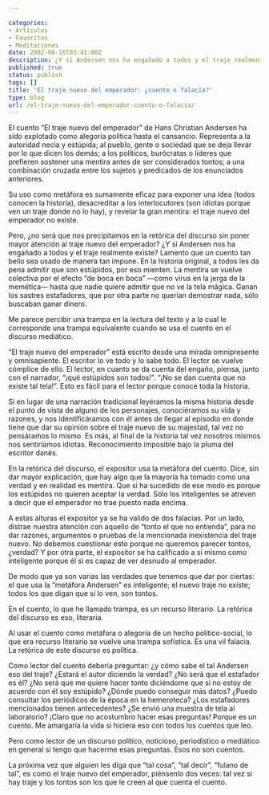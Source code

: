 ```yaml
---

categories:
- Artículos
- Favoritos
- Meditaciones
date: 2002-08-16T03:41:00Z
description: ¿Y si Andersen nos ha engañado a todos y el traje realmente existe?
published: true
status: publish
tags: []
title: 'El traje nuevo del emperador: ¿cuento o falacia?'
type: blog
url: /el-traje-nuevo-del-emperador-cuento-o-falacia/
---
```


El cuento “El traje nuevo del emperador” de Hans Christian Andersen ha sido explotado como alegoría política hasta el cansancio. Representa a la autoridad necia y estúpida; al pueblo, gente o sociedad que se deja llevar por lo que dicen los demás; a los políticos, burócratas o líderes que prefieren sostener una mentira antes de ser considerados tontos; a una combinación cruzada entre los sujetos y predicados de los enunciados anteriores.

Su uso como metáfora es sumamente eficaz para exponer una idea (todos conocen la historia), desacreditar a los interlocutores (son idiotas porque ven un traje donde no lo hay), y revelar la gran mentira: el traje nuevo del emperador no existe.


Pero, ¿no será que nos precipitamos en la retórica del discurso sin poner mayor atención al traje nuevo del emperador? ¿Y si Andersen nos ha engañado a todos y el traje realmente existe?
Lamento que un cuento tan bello sea usado de manera tan impune. En la historia original, a todos les da pena admitir que son estúpidos, por eso mienten. La mentira se vuelve colectiva por el efecto “de boca en boca” —como virus en la jerga de la memética— hasta que nadie quiere admitir que no ve la tela mágica. Ganan los sastres estafadores, que por otra parte no querían demostrar nada, sólo buscaban ganar dinero.

Me parece percibir una trampa en la lectura del texto y a la cual le corresponde una trampa equivalente cuando se usa el cuento en el discurso mediático.


“El traje nuevo del emperador” está escrito desde una mirada omnipresente y omnisapiente. El escritor lo ve todo y lo sabe todo. El lector se vuelve cómplice de ello. El lector, en cuanto se da cuenta del engaño, piensa, junto con el narrador, “¡qué estúpidos son todos!”. “¡No se dan cuenta que no existe tal tela!”. Esto es fácil para el lector porque conoce toda la historia.

Si en lugar de una narración tradicional leyéramos la misma historia desde el punto de vista de alguno de los personajes, conociéramos su vida y razones, y nos identificáramos con él antes de llegar al episodio en donde tiene que dar su opinión sobre el traje nuevo de su majestad, tal vez no pensáramos lo mismo. Es más, al final de la historia tal vez nosotros mismos nos sentiríamos idiotas. Reconocimiento imposible bajo la pluma del escritor danés.

En la retórica del discurso, el expositor usa la metáfora del cuento. Dice, sin dar mayor explicación, que hay algo que la mayoría ha tomado como una verdad y en realidad es mentira. Que si ha sucedido de ese modo es porque los estúpidos no quieren aceptar la verdad. Sólo los inteligentes se atreven a decir que el emperador no trae puesto nada encima.

A estas alturas el expositor ya se ha valido de dos falacias. Por un lado, distrae nuestra atención con aquello de “tonto el que no entienda”, para no dar razones, argumentos o pruebas de la mencionada inexistencia del traje nuevo. No debemos cuestionar esto porque no queremos parecer tontos, ¿verdad? Y por otra parte, el expositor se ha calificado a sí mismo como inteligente porque él si es capaz de ver desnudo al emperador.

De modo que ya son varias las verdades que tenemos que dar por ciertas: el que usa la “metáfora Andersen” es inteligente; el nuevo traje no existe; todos los que digan que sí lo ven, son tontos.

En el cuento, lo que he llamado trampa, es un recurso literario. La retórica del discurso es eso, literaria.

Al usar el cuento como metáfora o alegoría de un hecho político-social, lo que era recurso literario se vuelve una trampa sofística. Es una vil falacia. La retórica de este discurso es política.

Como lector del cuento debería preguntar: ¿y cómo sabe el tal Andersen eso del traje? ¿Estará el autor diciendo la verdad? ¿No será que el estafador es él? ¿No será que me quiere hacer tonto diciéndome que si no estoy de acuerdo con él soy estúpido? ¿Dónde puedo conseguir más datos? ¿Puedo consultar los periódicos de la época en la hemeroteca? ¿Los estafadores mencionados tienen antecedentes? ¿Se envió una muestra de tela al laboratorio?
¡Claro que no acostumbro hacer esas preguntas! Porque es un cuento. Me amargaría la vida si hiciera eso con todos los cuentos que leo.

Pero como lector de un discurso político, noticioso, periodístico o mediático en general si tengo que hacerme esas preguntas. Esos no son cuentos.

La próxima vez que alguien les diga que “tal cosa”, “tal decir”, “fulano de tal”, es como el traje nuevo del emperador, piénsenlo dos veces: tal vez si hay traje y los tontos son los que le creen al que cuenta el cuento.

<div></div>
